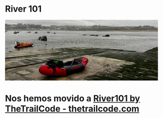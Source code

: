 # River 101
![](./misc/images/portada.jpg)


# Nos hemos movido a [River101 by TheTrailCode - thetrailcode.com](https://thetrailcode.com)
